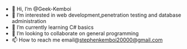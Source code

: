 - 👋 Hi, I’m @Geek-Kemboi
- 👀 I’m interested in web development,penetration testing and database administration
- 🌱 I’m currently learning C# basics 
- 💞️ I’m looking to collaborate on general programming
- 📫 How to reach me email@stephenkemboi20000@gmail.com 

<!---
Geek-Kemboi/Geek-Kemboi is a ✨ special ✨ repository because its `README.md` (this file) appears on your GitHub profile.
You can click the Preview link to take a look at your changes.
--->
